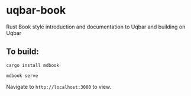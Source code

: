 # uqbar-book
Rust Book style introduction and documentation to Uqbar and building on Uqbar 


## To build:
`cargo install mdbook`

`mdbook serve`

Navigate to `http://localhost:3000` to view.

